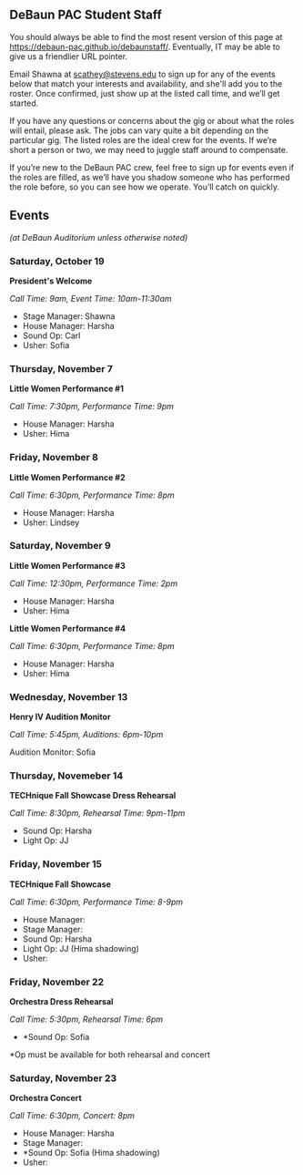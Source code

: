 ## DeBaun PAC Student Staff

You should always be able to find the most resent version of this page at <https://debaun-pac.github.io/debaunstaff/>. Eventually, IT may be able to give us a friendlier URL pointer.

Email Shawna at <scathey@stevens.edu>  to sign up for any of the events below that match your interests and availability, and she'll add you to the roster. Once confirmed, just show up at the listed call time, and we’ll get started.

If you have any questions or concerns about the gig or about what the roles will entail, please ask. The jobs can vary quite a bit depending on the particular gig. The listed roles are the ideal crew for the events. If we’re short a person or two, we may need to juggle staff around to compensate.

If you’re new to the DeBaun PAC crew, feel free to sign up for events even if the roles are filled, as we’ll have you shadow someone who has performed the role before, so you can see how we operate. You’ll catch on quickly.


## Events
*(at DeBaun Auditorium unless otherwise noted)*


### Saturday, October 19
**President's Welcome** 

_Call Time: 9am, Event Time: 10am-11:30am_

- Stage Manager: Shawna
- House Manager: Harsha
- Sound Op: Carl
- Usher: Sofia


### Thursday, November 7
**Little Women Performance #1** 

_Call Time: 7:30pm, Performance Time: 9pm_

- House Manager: Harsha
- Usher: Hima

### Friday, November 8
**Little Women Performance #2** 

_Call Time: 6:30pm, Performance Time: 8pm_

- House Manager: Harsha
- Usher: Lindsey

### Saturday, November 9
**Little Women Performance #3** 

_Call Time: 12:30pm, Performance Time: 2pm_

- House Manager: Harsha
- Usher: Hima

**Little Women Performance #4** 

_Call Time: 6:30pm, Performance Time: 8pm_

- House Manager: Harsha
- Usher: Hima

### Wednesday, November 13
**Henry IV Audition Monitor** 

_Call Time: 5:45pm, Auditions: 6pm-10pm_

Audition Monitor: Sofia

### Thursday, Novemeber 14
**TECHnique Fall Showcase Dress Rehearsal**

_Call Time: 8:30pm, Rehearsal Time: 9pm-11pm_

- Sound Op: Harsha
- Light Op: JJ

### Friday, November 15
**TECHnique Fall Showcase**

_Call Time: 6:30pm, Performance Time: 8-9pm_

- House Manager:
- Stage Manager:
- Sound Op: Harsha
- Light Op: JJ (Hima shadowing)
- Usher:

### Friday, November 22
**Orchestra Dress Rehearsal**

_Call Time: 5:30pm, Rehearsal Time: 6pm_

- *Sound Op: Sofia

*Op must be available for both rehearsal and concert 

### Saturday, November 23
**Orchestra Concert**

_Call Time: 6:30pm, Concert: 8pm_

- House Manager: Harsha
- Stage Manager: 
- *Sound Op: Sofia (Hima shadowing)
- Usher:


